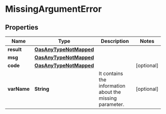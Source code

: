 

# MissingArgumentError

## Properties

Name | Type | Description | Notes
------------ | ------------- | ------------- | -------------
**result** | [**OasAnyTypeNotMapped**](.md) |  | 
**msg** | [**OasAnyTypeNotMapped**](.md) |  | 
**code** | [**OasAnyTypeNotMapped**](.md) |  |  [optional]
**varName** | **String** | It contains the information about the missing parameter.  |  [optional]




